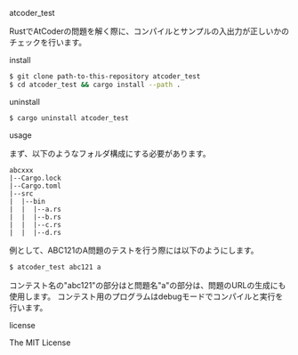 atcoder_test

RustでAtCoderの問題を解く際に、コンパイルとサンプルの入出力が正しいかのチェックを行います。

install

```bash
$ git clone path-to-this-repository atcoder_test
$ cd atcoder_test && cargo install --path .
```

uninstall

```bash
$ cargo uninstall atcoder_test
```

usage

まず、以下のようなフォルダ構成にする必要があります。

```
abcxxx
|--Cargo.lock
|--Cargo.toml
|--src
|  |--bin
|  |  |--a.rs
|  |  |--b.rs
|  |  |--c.rs
|  |  |--d.rs
```

例として、ABC121のA問題のテストを行う際には以下のようにします。

```bash
$ atcoder_test abc121 a
```

コンテスト名の"abc121"の部分はと問題名"a"の部分は、問題のURLの生成にも使用します。
コンテスト用のプログラムはdebugモードでコンパイルと実行を行います。

license

The MIT License
